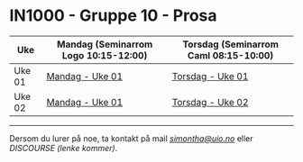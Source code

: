 # IN1000 - Gruppe 10 - Prosa

| Uke    | Mandag (Seminarrom Logo 10:15-12:00) | Torsdag (Seminarrom Caml 08:15-10:00) |
| ------ | ------------------------------------ | ------------------------------------- |
| Uke 01 | [Mandag - Uke 01](./uke-01/mandag/)  | [Torsdag - Uke 01](./uke-01/torsdag/) |
| Uke 02 | [Mandag - Uke 01](./uke-02/mandag/)  | [Torsdag - Uke 02](./uke-02/torsdag/) |

---

Dersom du lurer på noe, ta kontakt på mail *simontha@uio.no* eller _DISCOURSE (lenke kommer)_.
